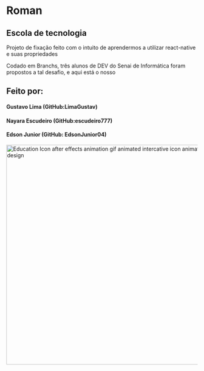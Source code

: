 <h1>Roman</h1>
<h2>Escola de tecnologia</h2>

<p> Projeto de fixação feito com o intuito de aprendermos a utilizar react-native e suas propriedades</p>
<p>Codado em Branchs, três alunos de DEV do Senai de Informática foram propostos a tal desafio, e aqui está o nosso</p>

<h2>Feito por:</h2>

<h4>Gustavo Lima (GitHub:LimaGustav)</h4>

<h4>Nayara Escudeiro (GitHub:escudeiro777) </h4>

<h4>Edson Junior (GitHub: EdsonJunior04) </h4>

<img class="med-8x6" alt="Education Icon after effects animation gif animated intercative icon animation gif icon artwork education icon design" width="768" height="579" data-id="10921351" data-optimize-for-bots="true" skip_resize="true" srcset="https://cdn.dribbble.com/users/2486875/screenshots/5534832/media/0c5c028bd0fd62476e42170bb59a4f43.gif 300w, https://cdn.dribbble.com/users/2486875/screenshots/5534832/media/0c5c028bd0fd62476e42170bb59a4f43.gif 400w, https://cdn.dribbble.com/users/2486875/screenshots/5534832/media/0c5c028bd0fd62476e42170bb59a4f43.gif 600w, https://cdn.dribbble.com/users/2486875/screenshots/5534832/media/0c5c028bd0fd62476e42170bb59a4f43.gif 800w" src="https://cdn.dribbble.com/users/2486875/screenshots/5534832/media/0c5c028bd0fd62476e42170bb59a4f43.gif" sizes="(max-width: 919px) 100vw, (min-width: 920px) and (max-width: 1200px) 74vw, 1172px" rel="preload" as="image">
